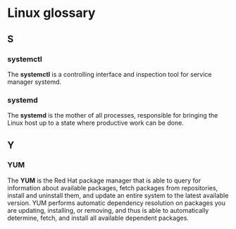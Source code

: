 # Linux glossary

## S

### systemctl

The **systemctl** is a controlling interface and inspection tool for service manager systemd.

### systemd

The **systemd** is the mother of all processes, responsible for bringing the Linux host up to a state where productive work can be done.

## Y

### YUM

The **YUM** is the Red Hat package manager that is able to query for information about available packages, fetch packages from repositories, install and uninstall them, and update an entire system to the latest available version. YUM performs automatic dependency resolution on packages you are updating, installing, or removing, and thus is able to automatically determine, fetch, and install all available dependent packages.
